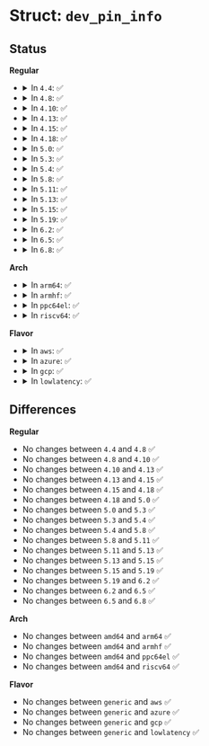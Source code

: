# Struct: <code>dev_pin_info</code>

## Status
<b>Regular</b>
<ul>
<li>
<details>
<summary>In <code>4.4</code>: ✅</summary>

```c
struct dev_pin_info {
    struct pinctrl *p;
    struct pinctrl_state *default_state;
    struct pinctrl_state *init_state;
    struct pinctrl_state *sleep_state;
    struct pinctrl_state *idle_state;
};
```
</details>
</li>
<li>
<details>
<summary>In <code>4.8</code>: ✅</summary>

```c
struct dev_pin_info {
    struct pinctrl *p;
    struct pinctrl_state *default_state;
    struct pinctrl_state *init_state;
    struct pinctrl_state *sleep_state;
    struct pinctrl_state *idle_state;
};
```
</details>
</li>
<li>
<details>
<summary>In <code>4.10</code>: ✅</summary>

```c
struct dev_pin_info {
    struct pinctrl *p;
    struct pinctrl_state *default_state;
    struct pinctrl_state *init_state;
    struct pinctrl_state *sleep_state;
    struct pinctrl_state *idle_state;
};
```
</details>
</li>
<li>
<details>
<summary>In <code>4.13</code>: ✅</summary>

```c
struct dev_pin_info {
    struct pinctrl *p;
    struct pinctrl_state *default_state;
    struct pinctrl_state *init_state;
    struct pinctrl_state *sleep_state;
    struct pinctrl_state *idle_state;
};
```
</details>
</li>
<li>
<details>
<summary>In <code>4.15</code>: ✅</summary>

```c
struct dev_pin_info {
    struct pinctrl *p;
    struct pinctrl_state *default_state;
    struct pinctrl_state *init_state;
    struct pinctrl_state *sleep_state;
    struct pinctrl_state *idle_state;
};
```
</details>
</li>
<li>
<details>
<summary>In <code>4.18</code>: ✅</summary>

```c
struct dev_pin_info {
    struct pinctrl *p;
    struct pinctrl_state *default_state;
    struct pinctrl_state *init_state;
    struct pinctrl_state *sleep_state;
    struct pinctrl_state *idle_state;
};
```
</details>
</li>
<li>
<details>
<summary>In <code>5.0</code>: ✅</summary>

```c
struct dev_pin_info {
    struct pinctrl *p;
    struct pinctrl_state *default_state;
    struct pinctrl_state *init_state;
    struct pinctrl_state *sleep_state;
    struct pinctrl_state *idle_state;
};
```
</details>
</li>
<li>
<details>
<summary>In <code>5.3</code>: ✅</summary>

```c
struct dev_pin_info {
    struct pinctrl *p;
    struct pinctrl_state *default_state;
    struct pinctrl_state *init_state;
    struct pinctrl_state *sleep_state;
    struct pinctrl_state *idle_state;
};
```
</details>
</li>
<li>
<details>
<summary>In <code>5.4</code>: ✅</summary>

```c
struct dev_pin_info {
    struct pinctrl *p;
    struct pinctrl_state *default_state;
    struct pinctrl_state *init_state;
    struct pinctrl_state *sleep_state;
    struct pinctrl_state *idle_state;
};
```
</details>
</li>
<li>
<details>
<summary>In <code>5.8</code>: ✅</summary>

```c
struct dev_pin_info {
    struct pinctrl *p;
    struct pinctrl_state *default_state;
    struct pinctrl_state *init_state;
    struct pinctrl_state *sleep_state;
    struct pinctrl_state *idle_state;
};
```
</details>
</li>
<li>
<details>
<summary>In <code>5.11</code>: ✅</summary>

```c
struct dev_pin_info {
    struct pinctrl *p;
    struct pinctrl_state *default_state;
    struct pinctrl_state *init_state;
    struct pinctrl_state *sleep_state;
    struct pinctrl_state *idle_state;
};
```
</details>
</li>
<li>
<details>
<summary>In <code>5.13</code>: ✅</summary>

```c
struct dev_pin_info {
    struct pinctrl *p;
    struct pinctrl_state *default_state;
    struct pinctrl_state *init_state;
    struct pinctrl_state *sleep_state;
    struct pinctrl_state *idle_state;
};
```
</details>
</li>
<li>
<details>
<summary>In <code>5.15</code>: ✅</summary>

```c
struct dev_pin_info {
    struct pinctrl *p;
    struct pinctrl_state *default_state;
    struct pinctrl_state *init_state;
    struct pinctrl_state *sleep_state;
    struct pinctrl_state *idle_state;
};
```
</details>
</li>
<li>
<details>
<summary>In <code>5.19</code>: ✅</summary>

```c
struct dev_pin_info {
    struct pinctrl *p;
    struct pinctrl_state *default_state;
    struct pinctrl_state *init_state;
    struct pinctrl_state *sleep_state;
    struct pinctrl_state *idle_state;
};
```
</details>
</li>
<li>
<details>
<summary>In <code>6.2</code>: ✅</summary>

```c
struct dev_pin_info {
    struct pinctrl *p;
    struct pinctrl_state *default_state;
    struct pinctrl_state *init_state;
    struct pinctrl_state *sleep_state;
    struct pinctrl_state *idle_state;
};
```
</details>
</li>
<li>
<details>
<summary>In <code>6.5</code>: ✅</summary>

```c
struct dev_pin_info {
    struct pinctrl *p;
    struct pinctrl_state *default_state;
    struct pinctrl_state *init_state;
    struct pinctrl_state *sleep_state;
    struct pinctrl_state *idle_state;
};
```
</details>
</li>
<li>
<details>
<summary>In <code>6.8</code>: ✅</summary>

```c
struct dev_pin_info {
    struct pinctrl *p;
    struct pinctrl_state *default_state;
    struct pinctrl_state *init_state;
    struct pinctrl_state *sleep_state;
    struct pinctrl_state *idle_state;
};
```
</details>
</li>
</ul>
<b>Arch</b>
<ul>
<li>
<details>
<summary>In <code>arm64</code>: ✅</summary>

```c
struct dev_pin_info {
    struct pinctrl *p;
    struct pinctrl_state *default_state;
    struct pinctrl_state *init_state;
    struct pinctrl_state *sleep_state;
    struct pinctrl_state *idle_state;
};
```
</details>
</li>
<li>
<details>
<summary>In <code>armhf</code>: ✅</summary>

```c
struct dev_pin_info {
    struct pinctrl *p;
    struct pinctrl_state *default_state;
    struct pinctrl_state *init_state;
    struct pinctrl_state *sleep_state;
    struct pinctrl_state *idle_state;
};
```
</details>
</li>
<li>
<details>
<summary>In <code>ppc64el</code>: ✅</summary>

```c
struct dev_pin_info {
    struct pinctrl *p;
    struct pinctrl_state *default_state;
    struct pinctrl_state *init_state;
    struct pinctrl_state *sleep_state;
    struct pinctrl_state *idle_state;
};
```
</details>
</li>
<li>
<details>
<summary>In <code>riscv64</code>: ✅</summary>

```c
struct dev_pin_info {
    struct pinctrl *p;
    struct pinctrl_state *default_state;
    struct pinctrl_state *init_state;
    struct pinctrl_state *sleep_state;
    struct pinctrl_state *idle_state;
};
```
</details>
</li>
</ul>
<b>Flavor</b>
<ul>
<li>
<details>
<summary>In <code>aws</code>: ✅</summary>

```c
struct dev_pin_info {
    struct pinctrl *p;
    struct pinctrl_state *default_state;
    struct pinctrl_state *init_state;
    struct pinctrl_state *sleep_state;
    struct pinctrl_state *idle_state;
};
```
</details>
</li>
<li>
<details>
<summary>In <code>azure</code>: ✅</summary>

```c
struct dev_pin_info {
    struct pinctrl *p;
    struct pinctrl_state *default_state;
    struct pinctrl_state *init_state;
    struct pinctrl_state *sleep_state;
    struct pinctrl_state *idle_state;
};
```
</details>
</li>
<li>
<details>
<summary>In <code>gcp</code>: ✅</summary>

```c
struct dev_pin_info {
    struct pinctrl *p;
    struct pinctrl_state *default_state;
    struct pinctrl_state *init_state;
    struct pinctrl_state *sleep_state;
    struct pinctrl_state *idle_state;
};
```
</details>
</li>
<li>
<details>
<summary>In <code>lowlatency</code>: ✅</summary>

```c
struct dev_pin_info {
    struct pinctrl *p;
    struct pinctrl_state *default_state;
    struct pinctrl_state *init_state;
    struct pinctrl_state *sleep_state;
    struct pinctrl_state *idle_state;
};
```
</details>
</li>
</ul>

## Differences
<b>Regular</b>
<ul>
<li>
No changes between <code>4.4</code> and <code>4.8</code> ✅
</li>
<li>
No changes between <code>4.8</code> and <code>4.10</code> ✅
</li>
<li>
No changes between <code>4.10</code> and <code>4.13</code> ✅
</li>
<li>
No changes between <code>4.13</code> and <code>4.15</code> ✅
</li>
<li>
No changes between <code>4.15</code> and <code>4.18</code> ✅
</li>
<li>
No changes between <code>4.18</code> and <code>5.0</code> ✅
</li>
<li>
No changes between <code>5.0</code> and <code>5.3</code> ✅
</li>
<li>
No changes between <code>5.3</code> and <code>5.4</code> ✅
</li>
<li>
No changes between <code>5.4</code> and <code>5.8</code> ✅
</li>
<li>
No changes between <code>5.8</code> and <code>5.11</code> ✅
</li>
<li>
No changes between <code>5.11</code> and <code>5.13</code> ✅
</li>
<li>
No changes between <code>5.13</code> and <code>5.15</code> ✅
</li>
<li>
No changes between <code>5.15</code> and <code>5.19</code> ✅
</li>
<li>
No changes between <code>5.19</code> and <code>6.2</code> ✅
</li>
<li>
No changes between <code>6.2</code> and <code>6.5</code> ✅
</li>
<li>
No changes between <code>6.5</code> and <code>6.8</code> ✅
</li>
</ul>
<b>Arch</b>
<ul>
<li>
No changes between <code>amd64</code> and <code>arm64</code> ✅
</li>
<li>
No changes between <code>amd64</code> and <code>armhf</code> ✅
</li>
<li>
No changes between <code>amd64</code> and <code>ppc64el</code> ✅
</li>
<li>
No changes between <code>amd64</code> and <code>riscv64</code> ✅
</li>
</ul>
<b>Flavor</b>
<ul>
<li>
No changes between <code>generic</code> and <code>aws</code> ✅
</li>
<li>
No changes between <code>generic</code> and <code>azure</code> ✅
</li>
<li>
No changes between <code>generic</code> and <code>gcp</code> ✅
</li>
<li>
No changes between <code>generic</code> and <code>lowlatency</code> ✅
</li>
</ul>
